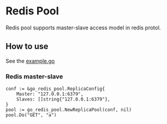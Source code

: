 # Redis Pool

Redis pool supports master-slave access model in redis protol.

## How to use

See the [example.go](./example/example.go)

### Redis master-slave


```
conf := &go_redis_pool.ReplicaConfig{
	Master: "127.0.0.1:6379",
    Slaves: []string{"127.0.0.1:6379"},
}
pool := go_redis_pool.NewReplicaPool(conf, nil)
pool.Do("GET", "a")
```
